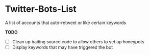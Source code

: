 # Twitter-Bots-List
A list of accounts that auto-retweet or like certain keywords

**TODO**  
 - [ ] Clean up baiting source code to allow others to set up honeypots
 - [ ] Display keywords that may have triggered the bot
